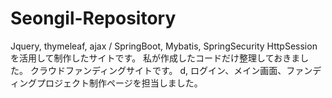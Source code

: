 # Seongil-Repository
Jquery, thymeleaf, ajax 
/ SpringBoot, Mybatis, SpringSecurity HttpSessionを活用して制作したサイトです。
私が作成したコードだけ整理しておきました。
クラウドファンディングサイトです。
d, ログイン、メイン画面、ファンディングプロジェクト制作ページを担当しました。